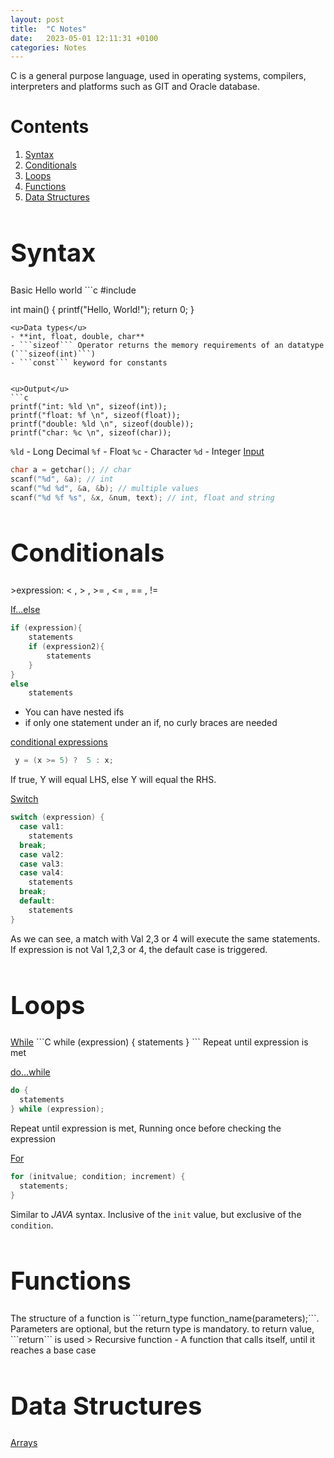 ```yaml
---
layout: post
title:  "C Notes"
date:   2023-05-01 12:11:31 +0100
categories: Notes
---
```

C is a general purpose language, used in operating systems, compilers, interpreters and platforms such as GIT and Oracle database.

# Contents
1. [Syntax](#syntax)
2. [Conditionals](#conditionals)
3. [Loops](#loops)
4. [Functions](#functions)
5. [Data Structures](#data-structures)

<h1 id="syntax" style="font-size:40px">Syntax</h1>
Basic Hello world
```c
#include <stdio.h>

int main() {
  printf("Hello, World!");
  return 0;
}
```
<u>Data types</u>
- **int, float, double, char**
- ```sizeof``` Operator returns the memory requirements of an datatype (```sizeof(int)```)
- ```const``` keyword for constants


<u>Output</u>
```c
printf("int: %ld \n", sizeof(int));
printf("float: %f \n", sizeof(float));
printf("double: %ld \n", sizeof(double));
printf("char: %c \n", sizeof(char));
```
```%ld``` - Long Decimal
```%f``` - Float
```%c``` - Character
```%d``` - Integer
<u>Input</u>
```c
char a = getchar(); // char
scanf("%d", &a); // int
scanf("%d %d", &a, &b); // multiple values
scanf("%d %f %s", &x, &num, text); // int, float and string
```

<h1 id="conditionals" style="font-size:40px">Conditionals</h1>
>expression: < ,  > , >= , <= , == , != 

<u>If...else</u>
```c
if (expression){
	statements
	if (expression2){
		statements
	}
}
else
	statements
```
- You can have nested ifs
- if only one statement under an if, no curly braces are needed

<u>conditional expressions</u>
```c
 y = (x >= 5) ?  5 : x;
```
If true, Y will equal LHS, else Y will equal the RHS.

<u>Switch</u>
```C
switch (expression) {
  case val1:
    statements
  break;
  case val2:
  case val3:
  case val4:
    statements
  break;
  default:
    statements
}
```
As we can see, a match with Val 2,3 or 4 will execute the same statements. If expression is not Val 1,2,3 or 4, the default case is triggered.
<h1 id="loops" style="font-size:40px">Loops</h1>
<u>While</u>
```C
while (expression) {
  statements
}
```
Repeat until expression is met

<u>do...while</u>
```C
do {
  statements
} while (expression);
```
Repeat until expression is met, Running once before checking the expression

<u>For</u>
```C
for (initvalue; condition; increment) {
  statements;
}
```
Similar to *JAVA* syntax. Inclusive of the ```init``` value, but exclusive of the ```condition```.

<h1 id="functions" style="font-size:40px">Functions</h1>
The structure of a function is ```return_type function_name(parameters);```. Parameters are optional, but the return type is mandatory. to return value, ```return``` is used
> Recursive function - A function that calls itself, until it reaches a base case
<h1 id="data-structures" style="font-size:40px">Data Structures</h1>
<u>Arrays</u>
